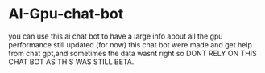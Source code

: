 # AI-Gpu-chat-bot
you can use this ai chat bot to have a large info about all the gpu performance still updated (for now)
this chat bot were made and get help from chat gpt,and sometimes the data wasnt right so DONT RELY ON THIS CHAT BOT AS THIS WAS STILL BETA.
